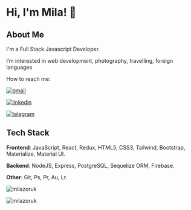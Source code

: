 
# Hi, I'm Mila! 👋


## About Me
I'm a Full Stack Javascript Developer.

I’m interested in web development, photography, travelling, foreign languages

How to reach me:

[![gmail](https://img.shields.io/badge/gmail-FF0000?style=for-the-badge&logo=google&logoColor=white)](https://t.me/milazoruk)

[![linkedin](https://img.shields.io/badge/linkedin-0A66C2?style=for-the-badge&logo=linkedin&logoColor=white)](hwww.linkedin.com/in/milazoruk)

[![telegram](https://img.shields.io/badge/telegram-1DA1F2?style=for-the-badge&logo=telegram&logoColor=white)](https://t.me/milazoruk)


## Tech Stack
**Frontend**: JavaScript, React, Redux, HTML5, CSS3, Tailwind, Bootstrap, Materialize, Material UI.

**Backend**: NodeJS, Express, PostgreSQL, Sequelize ORM, Firebase.

**Other**: Git, Ps, Pr, Au, Lr. 

<p><img aling="center" src="https://activity-graph.herokuapp.com/graph?username=milazoruk&theme=chartreuse-dark" alt="milazoruk" /></p>

<p><img aling="center" src=https://github-readme-stats.vercel.app/api?username=milazoruk&theme=chartreuse-dark&show_icons=true" alt="milazoruk"/></p>
